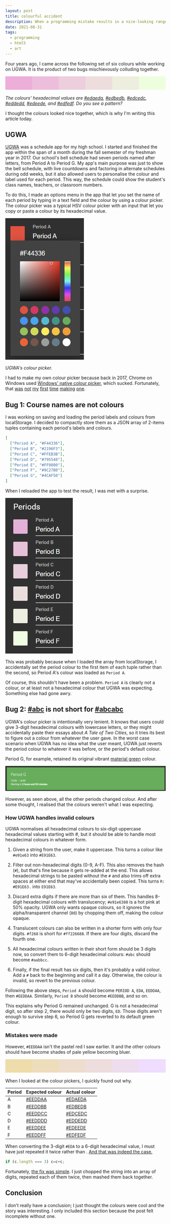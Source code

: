 ```yaml
---
layout: post
title: colourful accident
description: When a programming mistake results in a nice-looking range of colours
date: 2021-08-31
tags:
  - programming
  - html5
  - art
---
```


Four years ago, I came across the following set of six colours while working on UGWA. It is the product of two bugs mischievously colluding together.

![A row of six pastel colours from red to green.](../images/edaeda-to-edfedf.svg)

_The colours' hexadecimal values are [#edaeda](https://sheeptester.github.io/colour/#edaeda), [#edbedb](https://sheeptester.github.io/colour/#edbedb), [#edcedc](https://sheeptester.github.io/colour/#edcedc), [#eddedd](https://sheeptester.github.io/colour/#eddedd), [#edeede](https://sheeptester.github.io/colour/#edeede), and [#edfedf](https://sheeptester.github.io/colour/#edfedf). Do you see a pattern?_

I thought the colours looked nice together, which is why I'm writing this article today.

## UGWA

[UGWA](https://orbiit.github.io/gunn-web-app/) was a schedule app for my high school. I started and finished the app within the span of a month during the fall semester of my freshman year in 2017. Our school's bell schedule had seven periods named after letters, from Period A to Period G. My app's main purpose was just to show the bell schedule, with live countdowns and factoring in alternate schedules during odd weeks, but it also allowed users to personalise the colour and label used for each period. This way, the schedule could show the student's class names, teachers, or classroom numbers.

To do this, I made an options menu in the app that let you set the name of each period by typing in a text field and the colour by using a colour picker. The colour picker was a typical HSV colour picker with an input that let you copy or paste a colour by its hexadecimal value.

![UGWA's colour picker](../images/ugwa-colour-picker.png)

_UGWA's colour picker._

I had to make my own colour picker because back in 2017, Chrome on Windows used [Windows' native colour picker](https://i.redd.it/6dg5qwknvpwz.png), which sucked. Fortunately, that [was](https://sheeptester.github.io/javascripts/#:~:text=in%20the%20console.-,simplecolour.js,--%20A%20simpler%20colour) [not](https://sheeptester.github.io/javascripts/shepform/colour.html) [my](https://sheeptester.github.io/htmlblocks/css/colour.html) [first](https://sheeptester.github.io/javascripts/colour/) [time](https://sheeptester.github.io/skejl/) [making](https://orbiit.github.io/ugwisha/?day=2020-11-13) [one](https://sheeptester.github.io/javascripts/pixels/).

## Bug 1: Course names are not colours

I was working on saving and loading the period labels and colours from localStorage. I decided to compactly store them as a JSON array of 2-items tuples containing each period's labels and colours.

```json
[
  ["Period A", "#F44336"],
  ["Period B", "#2196F3"],
  ["Period C", "#FFEB3B"],
  ["Period D", "#795548"],
  ["Period E", "#FF9800"],
  ["Period F", "#9C27B0"],
  ["Period G", "#4CAF50"]
]
```

When I reloaded the app to test the result, I was met with a surprise.

![UGWA's period customisation area](../images/ugwa-set-colour-to-name.png)

This was probably because when I loaded the array from localStorage, I accidentally set the period colour to the first item of each tuple rather than the second, so Period A's colour was loaded as `Period A`.

Of course, this shouldn't have been a problem. `Period A` is clearly not a colour, or at least not a hexadecimal colour that UGWA was expecting. Something else had gone awry.

## Bug 2: [#abc](https://sheeptester.github.io/colour/#abc) is not short for [#abcabc](https://sheeptester.github.io/colour/#abcabc)

UGWA's colour picker is intentionally very lenient. It knows that users could give 3-digit hexadecimal colours with lowercase letters, or they might accidentally paste their essays about _A Tale of Two Cities_, so it tries its best to figure out a colour from whatever the user gave. In the worst case scenario when UGWA has no idea what the user meant, UGWA just reverts the period colour to whatever it was before, or the period's default colour.

Period G, for example, retained its original vibrant [material green](https://material.io/design/color/the-color-system.html#:~:text=%2300BFA5-,Green,-50) colour.

![Period G in UGWA's schedule view](../images/ugwa-period-g.png)

However, as seen above, all the other periods changed colour. And after some thought, I realised that the colours weren't what I was expecting.

### How UGWA handles invalid colours

UGWA normalises all hexadecimal colours to six-digit uppercase hexadecimal values starting with #, but it should be able to handle most hexadecimal colours in whatever form.

1. Given a string from the user, make it uppercase. This turns a colour like `#e91e63` into `#E91E63`.

2. Filter out non-hexadecimal digits (0-9, A-F). This also removes the hash (`#`), but that's fine because it gets re-added at the end. This allows hexadecimal strings to be pasted without the `#` and also trims off extra spaces at either end that may've accidentally been copied. This turns `R: #E91E63.` into `E91E63`.

3. Discard extra digits if there are more than six of them. This handles 8-digit hexadecimal colours with translucency; `#e91e6380` is a hot pink at 50% opacity. UGWA only wants opaque colours, so it ignores the alpha/transparent channel (`80`) by chopping them off, making the colour opaque.

4. Translucent colours can also be written in a shorter form with only four digits. `#f268` is short for `#ff226688`. If there are four digits, discard the fourth one.

5. All hexadecimal colours written in their short form should be 3 digits now, so convert them to 6-digit hexadecimal colours: `#abc` should become `#aabbcc`.

6. Finally, if the final result has six digits, then it's probably a valid colour. Add a `#` back to the beginning and call it a day. Otherwise, the colour is invalid, so revert to the previous colour.

Following the above steps, `Period A` should become `PERIOD A`, `EDA`, `EEDDAA`, then `#EEDDAA`. Similarly, `Period B` should become `#EEDDBB`, and so on.

This explains why Period G remained unchanged. G is not a hexadecimal digit, so after step 2, there would only be two digits, `ED`. Those digits aren't enough to survive step 6, so Period G gets reverted to its default green colour.

### Mistakes were made

However, `#EEDDAA` isn't the pastel red I saw earlier. It and the other colours should have become shades of pale yellow becoming bluer.

![Shades of pale yellow from #EEDDAA to #EEDDFF](../images/eda-to-edf.svg)

When I looked at the colour pickers, I quickly found out why.

| Period | Expected colour                                         | Actual colour                                           |
| ------ | ------------------------------------------------------- | ------------------------------------------------------- |
| A      | [#EEDDAA](https://sheeptester.github.io/colour/#EEDDAA) | [#EDAEDA](https://sheeptester.github.io/colour/#EDAEDA) |
| B      | [#EEDDBB](https://sheeptester.github.io/colour/#EEDDBB) | [#EDBEDB](https://sheeptester.github.io/colour/#EDBEDB) |
| C      | [#EEDDCC](https://sheeptester.github.io/colour/#EEDDCC) | [#EDCEDC](https://sheeptester.github.io/colour/#EDCEDC) |
| D      | [#EEDDDD](https://sheeptester.github.io/colour/#EEDDDD) | [#EDDEDD](https://sheeptester.github.io/colour/#EDDEDD) |
| E      | [#EEDDEE](https://sheeptester.github.io/colour/#EEDDEE) | [#EDEEDE](https://sheeptester.github.io/colour/#EDEEDE) |
| F      | [#EEDDFF](https://sheeptester.github.io/colour/#EEDDFF) | [#EDFEDF](https://sheeptester.github.io/colour/#EDFEDF) |

When converting the 3-digit `#EDA` to a 6-digit hexadecimal value, I must have just repeated it twice rather than . [And that was indeed the case.](https://github.com/Orbiit/gunn-web-app/blob/7c39dd566ad1b761a55d698a60bda50795fe0ca5/colour.js#L93)

<!-- prettier-ignore -->
```js
if (c.length === 3) c=c+c;
```

Fortunately, [the fix was simple](https://github.com/Orbiit/gunn-web-app/commit/9e022af3039c648913bc26da44f72261199eddd2#diff-e4f105b9f14a00d3ced9a5195a69be1e62bccee9037844d582b04af413652a3eL93-R93). I just chopped the string into an array of digits, repeated each of them twice, then mashed them back together.

## Conclusion

I don't really have a conclusion; I just thought the colours were cool and the story was interesting. I only included this section because the post felt incomplete without one.
